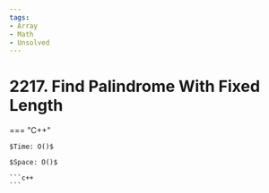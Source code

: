 ```yaml
---
tags:
- Array
- Math
- Unsolved
---
```



# 2217. Find Palindrome With Fixed Length

=== "C++"

    $Time: O()$

    $Space: O()$

    ```c++
    ```